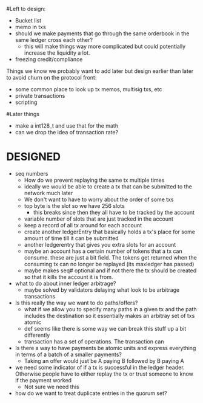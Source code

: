 #Left to design:
- Bucket list
- memo in txs
- should we make payments that go through the same orderbook in the same ledger cross each other?
	- this will make things way more complicated but could potentially increase the liquidity a lot.
- freezing credit/compliance


Things we know we probably want to add later but design earlier than later
to avoid churn on the protocol front:
- some common place to look up tx memos, multisig txs, etc
- private transactions
- scripting


#Later things
- make a int128_t and use that for the math 
- can we drop the idea of transaction rate?



DESIGNED
=======
- seq numbers 
	- How do we prevent replaying the same tx multiple times
	- ideally we would be able to create a tx that can be submitted to the network much later
	- We don't want to have to worry about the order of some txs
	- top byte is the slot so we have 256 slots 
		- this breaks since then they all have to be tracked by the account
	- variable number of slots that are just tracked in the account
	- keep a record of all tx around for each account
	- create another ledgerEntry that basically holds a tx's place for some amount of time till it can be submitted
	- another ledgerentry that gives you extra slots for an account
	- maybe an account has a certain number of tokens that a tx can consume. these are just a bit field. The tokens get returned when the consuming tx can no longer be replayed (its maxledger has passed)
	- maybe makes seq# optional and if not there the tx should be created so that it kills the account it is from.
- what to do about inner ledger arbitrage?
	- maybe solved by validators delaying what look to be arbitrage transactions
- Is this really the way we want to do paths/offers?
	- what if we allow you to specify many paths in a given tx and the path includes the destination so it essentially makes an arbitray set of txs atomic
	- def seems like there is some way we can break this stuff up a bit differently  
	- transaction has a set of operations. The transaction can 
- Is there a way to have payments be atomic units and express everything in terms of a batch of a smaller payments?
	- Taking an offer would just be A paying B followed by B paying A
- we need some indicator of if a tx is successful in the ledger header. Otherwise people have to either replay the tx or trust someone to know if the payment worked
	- Not sure we need this
- how do we want to treat duplicate entries in the quorum set?


